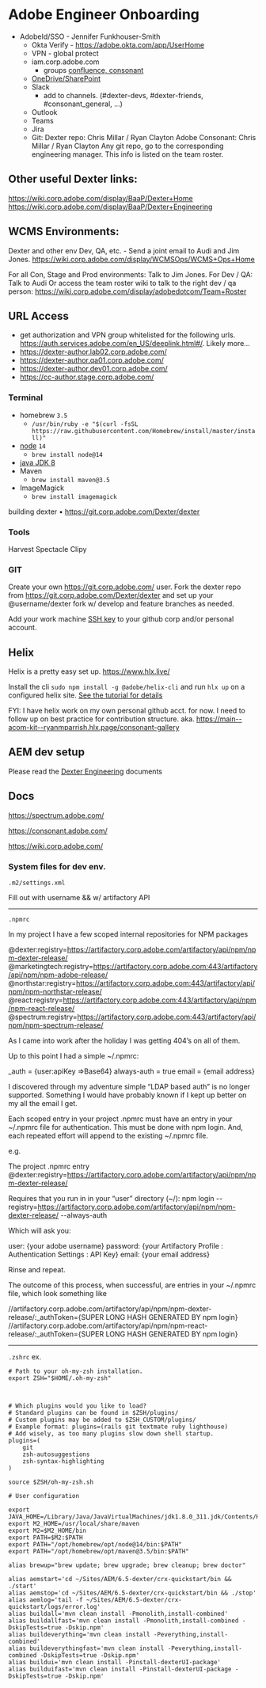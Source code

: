 # Adobe Engineer Onboarding

 - AdobeId/SSO - Jennifer Funkhouser-Smith
	 - Okta Verify - https://adobe.okta.com/app/UserHome
	 - VPN - global protect
	 - iam.corp.adobe.com
	   - groups [confluence, consonant](https://wiki.corp.adobe.com/display/adobedotcom/Consonant+for+Adobe.com)
	 - [OneDrive/SharePoint](https://adobe.service-now.com/sc?id=kb_article&sysparm_article=kB0014372) 
	 - Slack
	   - add to channels. (#dexter-devs, #dexter-friends, #consonant_general, ...)
	 - Outlook
	 - Teams
	 - Jira
	 - Git:
		Dexter repo: Chris Millar / Ryan Clayton
		Adobe Consonant: Chris Millar / Ryan Clayton
Any git repo, go to the corresponding engineering manager. This info is listed on the team roster.

## Other useful Dexter links: 

https://wiki.corp.adobe.com/display/BaaP/Dexter+Home  
https://wiki.corp.adobe.com/display/BaaP/Dexter+Engineering

## WCMS Environments: 

Dexter and other env Dev, QA, etc. - Send a joint email to Audi and Jim Jones. 
https://wiki.corp.adobe.com/display/WCMSOps/WCMS+Ops+Home  
 
For all Con, Stage and Prod environments: Talk to Jim Jones. 
For Dev / QA: Talk to Audi
Or access the team roster wiki to talk to the right dev / qa person: 
https://wiki.corp.adobe.com/display/adobedotcom/Team+Roster  

## URL Access

 - get authorization and VPN group whitelisted for the following urls. https://auth.services.adobe.com/en_US/deeplink.html#/. Likely more...
 - https://dexter-author.lab02.corp.adobe.com/
 - https://dexter-author.qa01.corp.adobe.com/
 - https://dexter-author.dev01.corp.adobe.com/
 - https://cc-author.stage.corp.adobe.com/

### Terminal

- homebrew `3.5`
  - `/usr/bin/ruby -e "$(curl -fsSL https://raw.githubusercontent.com/Homebrew/install/master/install)"`
- [node](https://nodejs.org/en/download/) `14`
  - `brew install node@14`
- [java JDK 8](https://experience.adobe.com/#/downloads/content/software-distribution/en/general.html?package=%2Fcontent%2Fsoftware-distribution%2Fen%2Fdetails.html%2Fcontent%2Fdam%2Fgeneral%2Fpublic%2Fazul-zulu-jdks%2F8u322%2Fzulu8.60.0.22-sa-jdk8.0.322-macosx_x64.zip)
- Maven
  - `brew install maven@3.5`
- ImageMagick
  - `brew install imagemagick`

building dexter •	https://git.corp.adobe.com/Dexter/dexter

### Tools
Harvest
Spectacle
Clipy

### GIT
Create your own https://git.corp.adobe.com/ user. 
Fork the dexter repo from https://git.corp.adobe.com/Dexter/dexter and set up your @username/dexter fork w/ develop and feature branches as needed. 

Add your work machine [SSH key](https://docs.github.com/en/authentication/connecting-to-github-with-ssh/generating-a-new-ssh-key-and-adding-it-to-the-ssh-agent) to your github corp and/or personal account.  

## Helix
Helix is a pretty easy set up. https://www.hlx.live/

Install the cli `sudo npm install -g @adobe/helix-cli` and run `hlx up` on a configured helix site. 
[See the tutorial for details](https://www.hlx.live/tutorial) 

FYI: I have helix work on my own personal github acct. for now. I need to follow up on best practice for contribution structure. 
aka. https://main--acom-kit--ryanmparrish.hlx.page/consonant-gallery

## AEM dev setup

Please read the [Dexter Engineering](https://wiki.corp.adobe.com/display/BaaP/Dexter+Engineering) documents

## Docs
https://spectrum.adobe.com/

https://consonant.adobe.com/

https://wiki.corp.adobe.com/


### System files for dev env.

`.m2/settings.xml`

Fill out <LDAP> with username && <Password> w/ artifactory API

---
`.npmrc`

In my project I have a few scoped internal repositories for NPM packages

@dexter:registry=https://artifactory.corp.adobe.com/artifactory/api/npm/npm-dexter-release/
@marketingtech:registry=https://artifactory.corp.adobe.com:443/artifactory/api/npm/npm-adobe-release/
@northstar:registry=https://artifactory.corp.adobe.com:443/artifactory/api/npm/npm-northstar-release/
@react:registry=https://artifactory.corp.adobe.com:443/artifactory/api/npm/npm-react-release/
@spectrum:registry=https://artifactory.corp.adobe.com:443/artifactory/api/npm/npm-spectrum-release/

As I came into work after the holiday I was getting 404’s on all of them.

Up to this point I had a simple ~/.npmrc:

_auth = {user:apiKey =>Base64}
always-auth = true
email = {email address}

I discovered through my adventure simple “LDAP based auth” is no longer supported. Something I would have probably known if I kept up better on my all the email I get.

Each scoped entry in your project .npmrc must have an entry in your ~/.npmrc file for authentication. This must be done with npm login. And, each repeated effort will append to the existing ~/.npmrc file.

e.g.

The project .npmrc entry
@dexter:registry=https://artifactory.corp.adobe.com/artifactory/api/npm/npm-dexter-release/

Requires that you run in in your “user” directory (~/):
npm login --registry=https://artifactory.corp.adobe.com/artifactory/api/npm/npm-dexter-release/ --always-auth

Which will ask you:

user: {your adobe username}
password: {your Artifactory Profile : Authentication Settings : API Key}
email: {your email address}

Rinse and repeat.

The outcome of this process, when successful, are entries in your ~/.npmrc file, which look something like

//artifactory.corp.adobe.com/artifactory/api/npm/npm-dexter-release/:_authToken={SUPER LONG HASH GENERATED BY npm login}
//artifactory.corp.adobe.com/artifactory/api/npm/npm-react-release/:_authToken={SUPER LONG HASH GENERATED BY npm login}

---

`.zshrc` ex.

```
# Path to your oh-my-zsh installation.
export ZSH="$HOME/.oh-my-zsh"



# Which plugins would you like to load?
# Standard plugins can be found in $ZSH/plugins/
# Custom plugins may be added to $ZSH_CUSTOM/plugins/
# Example format: plugins=(rails git textmate ruby lighthouse)
# Add wisely, as too many plugins slow down shell startup.
plugins=(
	git
	zsh-autosuggestions
	zsh-syntax-highlighting
)

source $ZSH/oh-my-zsh.sh

# User configuration

export JAVA_HOME=/Library/Java/JavaVirtualMachines/jdk1.8.0_311.jdk/Contents/Home/
export M2_HOME=/usr/local/share/maven
export M2=$M2_HOME/bin
export PATH=$M2:$PATH
export PATH="/opt/homebrew/opt/node@14/bin:$PATH"
export PATH="/opt/homebrew/opt/maven@3.5/bin:$PATH"

alias brewup="brew update; brew upgrade; brew cleanup; brew doctor"

alias aemstart='cd ~/Sites/AEM/6.5-dexter/crx-quickstart/bin && ./start'
alias aemstop='cd ~/Sites/AEM/6.5-dexter/crx-quickstart/bin && ./stop'
alias aemlog='tail -f ~/Sites/AEM/6.5-dexter/crx-quickstart/logs/error.log'
alias buildall='mvn clean install -Pmonolith,install-combined'
alias buildallfast='mvn clean install -Pmonolith,install-combined -DskipTests=true -Dskip.npm'
alias buildeverything='mvn clean install -Peverything,install-combined'
alias buildeverythingfast='mvn clean install -Peverything,install-combined -DskipTests=true -Dskip.npm'
alias buildui='mvn clean install -Pinstall-dexterUI-package'
alias builduifast='mvn clean install -Pinstall-dexterUI-package -DskipTests=true -Dskip.npm'

```


